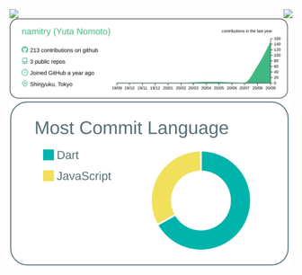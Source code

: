<img align="left" src="https://github-profile-trophy.vercel.app/?username=namitry&rank=S,AAA,AA,A" />
<img align="right" src="https://github-readme-stats.vercel.app/api?username=namitry&count_private=true" />

![](https://raw.githubusercontent.com/namitry/namitry/master/profile-summary-card-output/vue/0-profile-details.svg)
![](https://raw.githubusercontent.com/namitry/namitry/master/profile-summary-card-output/default/2-most-commit-language.svg)

<!--
**namitry/namitry** is a ✨ _special_ ✨ repository because its `README.md` (this file) appears on your GitHub profile.

Here are some ideas to get you started:

- 🔭 I’m currently working on ...
- 🌱 I’m currently learning ...
- 👯 I’m looking to collaborate on ...
- 🤔 I’m looking for help with ...
- 💬 Ask me about ...
- 📫 How to reach me: ...
- 😄 Pronouns: ...
- ⚡ Fun fact: ...
-->
